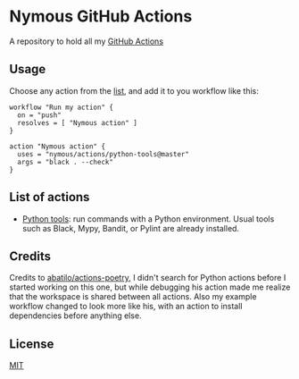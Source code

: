 # Nymous GitHub Actions

A repository to hold all my [GitHub Actions](https://github.com/features/actions)

## Usage

Choose any action from the [list](#List-of-actions), and add it to you workflow
like this:

```workflow
workflow "Run my action" {
  on = "push"
  resolves = [ "Nymous action" ]
}

action "Nymous action" {
  uses = "nymous/actions/python-tools@master"
  args = "black . --check"
}
```

## List of actions

* [Python tools](./python-tools): run commands with a Python environment. Usual tools such as Black, Mypy, Bandit, or Pylint are already installed.

## Credits

Credits to [abatilo/actions-poetry](https://github.com/abatilo/actions-poetry),
I didn't search for Python actions before I started working on this one, but
while debugging his action made me realize that the workspace is shared between
all actions. Also my example workflow changed to look more like his, with an
action to install dependencies before anything else.

## License

[MIT](./LICENSE)
